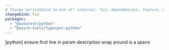 ```yaml
---
# Change versionKind to one of: internal, fix, dependencies, feature, deprecation, breaking
changeKind: fix
packages:
  - "@autorest/python"
  - "@azure-tools/typespec-python"
---
```


[python] ensure first line in param description wrap around is a space
